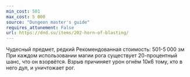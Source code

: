 ```yaml
---
min_cost: 501
max_cost: 5 000
source: "Dungeon master's guide"
requires_attunement: False
url: https://dnd.su/items/202-horn-of-blasting/
---
```


Чудесный предмет, редкий
Рекомендованная стоимость: 501-5 000 зм
При каждом использовании магии рога существует 20-процентный шанс, что он взорвётся. Взрыв причиняет урон огнём 10к6 тому, кто в него дул, и уничтожает рог.